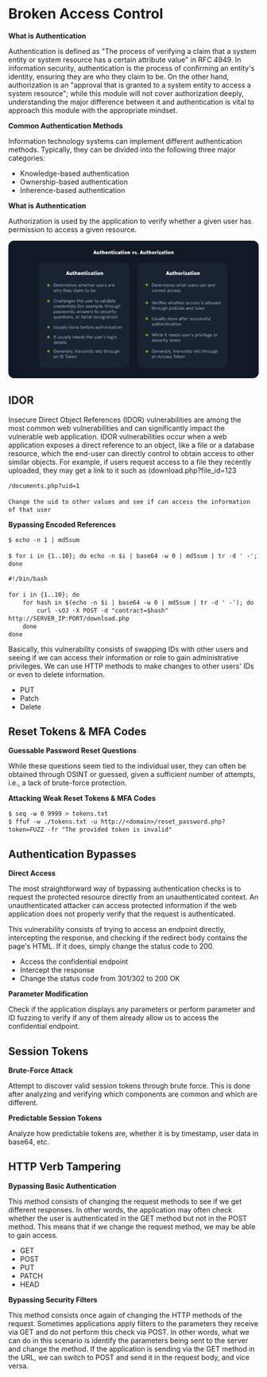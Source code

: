 # Broken Access Control

**What is Authentication**

Authentication is defined as "The process of verifying a claim that a system entity or system resource has a certain attribute value" in RFC 4949. In information security, authentication is the process of confirming an entity's identity, ensuring they are who they claim to be. On the other hand, authorization is an "approval that is granted to a system entity to access a system resource"; while this module will not cover authorization deeply, understanding the major difference between it and authentication is vital to approach this module with the appropriate mindset.

**Common Authentication Methods**

Information technology systems can implement different authentication methods. Typically, they can be divided into the following three major categories:
- Knowledge-based authentication
- Ownership-based authentication
- Inherence-based authentication

**What is Authentication**

Authorization is used by the application to verify whether a given user has permission to access a given resource.

![Authentication vs Authorization](auth_vs_auth.png)

## IDOR

Insecure Direct Object References (IDOR) vulnerabilities are among the most common web vulnerabilities and can significantly impact the vulnerable web application. IDOR vulnerabilities occur when a web application exposes a direct reference to an object, like a file or a database resource, which the end-user can directly control to obtain access to other similar objects.
For example, if users request access to a file they recently uploaded, they may get a link to it such as (download.php?file_id=123

````
/documents.php?uid=1

Change the uid to other values and see if can access the information of that user
````

**Bypassing Encoded References**

````
$ echo -n 1 | md5sum

$ for i in {1..10}; do echo -n $i | base64 -w 0 | md5sum | tr -d ' -'; done
````
````
#!/bin/bash

for i in {1..10}; do
    for hash in $(echo -n $i | base64 -w 0 | md5sum | tr -d ' -'); do
        curl -sOJ -X POST -d "contract=$hash" http://SERVER_IP:PORT/download.php
    done
done
````

Basically, this vulnerability consists of swapping IDs with other users and seeing if we can access their information or role to gain administrative privileges.
We can use HTTP methods to make changes to other users' IDs or even to delete information.
- PUT
- Patch
- Delete

## Reset Tokens & MFA Codes

**Guessable Password Reset Questions**

While these questions seem tied to the individual user, they can often be obtained through OSINT or guessed, given a sufficient number of attempts, i.e., a lack of brute-force protection.

**Attacking Weak Reset Tokens & MFA Codes**
````
$ seq -w 0 9999 > tokens.txt
$ ffuf -w ./tokens.txt -u http://<domain>/reset_password.php?token=FUZZ -fr "The provided token is invalid"
````

## Authentication Bypasses

**Direct Access**

The most straightforward way of bypassing authentication checks is to request the protected resource directly from an unauthenticated context. An unauthenticated attacker can access protected information if the web application does not properly verify that the request is authenticated.

This vulnerability consists of trying to access an endpoint directly, intercepting the response, and checking if the redirect body contains the page's HTML. If it does, simply change the status code to 200.
- Access the confidential endpoint
- Intercept the response
- Change the status code from 301/302 to 200 OK

**Parameter Modification**

Check if the application displays any parameters or perform parameter and ID fuzzing to verify if any of them already allow us to access the confidential endpoint.


## Session Tokens

**Brute-Force Attack**

Attempt to discover valid session tokens through brute force. This is done after analyzing and verifying which components are common and which are different.

**Predictable Session Tokens**

Analyze how predictable tokens are, whether it is by timestamp, user data in base64, etc.


## HTTP Verb Tampering

**Bypassing Basic Authentication**

This method consists of changing the request methods to see if we get different responses. In other words, the application may often check whether the user is authenticated in the GET method but not in the POST method. This means that if we change the request method, we may be able to gain access.
- GET
- POST
- PUT
- PATCH
- HEAD

**Bypassing Security Filters**

This method consists once again of changing the HTTP methods of the request.
Sometimes applications apply filters to the parameters they receive via GET and do not perform this check via POST. In other words, what we can do in this scenario is identify the parameters being sent to the server and change the method.
If the application is sending via the GET method in the URL, we can switch to POST and send it in the request body, and vice versa.
